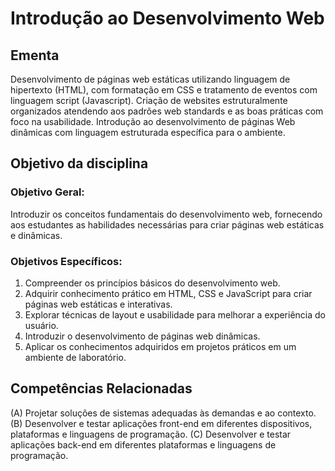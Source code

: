 # Introdução ao Desenvolvimento Web

## Ementa

Desenvolvimento de páginas web estáticas utilizando linguagem de hipertexto (HTML), com formatação em CSS e
tratamento de eventos com linguagem script (Javascript). Criação de websites estruturalmente organizados atendendo
aos padrões web standards e as boas práticas com foco na usabilidade. Introdução ao desenvolvimento de páginas
Web dinâmicas com linguagem estruturada específica para o ambiente.

## Objetivo da disciplina
### Objetivo Geral:

Introduzir os conceitos fundamentais do desenvolvimento web, fornecendo aos estudantes as habilidades necessárias para criar páginas web estáticas e dinâmicas.
### Objetivos Específicos:

1. Compreender os princípios básicos do desenvolvimento web.
2. Adquirir conhecimento prático em HTML, CSS e JavaScript para criar páginas web estáticas e interativas.
3. Explorar técnicas de layout e usabilidade para melhorar a experiência do usuário.
4. Introduzir o desenvolvimento de páginas web dinâmicas.
5. Aplicar os conhecimentos adquiridos em projetos práticos em um ambiente de laboratório.

## Competências Relacionadas

(A) Projetar soluções de sistemas adequadas às demandas e ao contexto.
(B) Desenvolver e testar aplicações front-end em diferentes dispositivos, plataformas e linguagens de programação.
(C) Desenvolver e testar aplicações back-end em diferentes plataformas e linguagens de programação.
